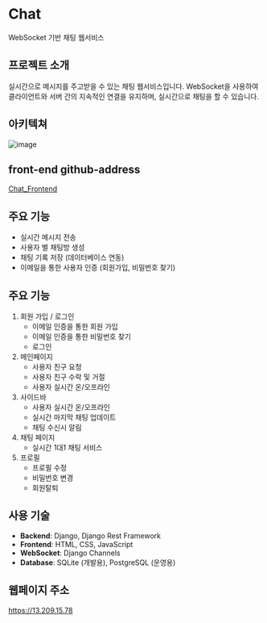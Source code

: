 # Chat
WebSocket 기반 채팅 웹서비스

## 프로젝트 소개
실시간으로 메시지를 주고받을 수 있는 채팅 웹서비스입니다. WebSocket을 사용하여 클라이언트와 서버 간의 지속적인 연결을 유지하며, 실시간으로 채팅을 할 수 있습니다.

## 아키텍쳐
![image](https://github.com/user-attachments/assets/1c5c8974-de56-4dbf-8501-58981a3eaaa4)

## front-end github-address
[Chat_Frontend](https://github.com/jetaime95/Chat_Front)

## 주요 기능
- 실시간 메시지 전송
- 사용자 별 채팅방 생성
- 채팅 기록 저장 (데이터베이스 연동)
- 이메일을 통한 사용자 인증 (회원가입, 비밀번호 찾기)

## 주요 기능
1. 회원 가입 / 로그인
    - 이메일 인증을 통한 회원 가입
    - 이메일 인증을 통한 비밀번호 찾기
    - 로그인
2. 메인페이지
    - 사용자 친구 요청
    - 사용자 친구 수락 및 거절
    - 사용자 실시간 온/오프라인
3. 사이드바
    - 사용자 실시간 온/오프라인
    - 실시간 마지막 채팅 업데이트
    - 채팅 수신시 알림
4. 채팅 페이지
    - 실시간 1대1 채팅 서비스
4. 프로필
    - 프로필 수정
    - 비밀번호 변경
    - 회원탈퇴
    
## 사용 기술
- **Backend**: Django, Django Rest Framework
- **Frontend**: HTML, CSS, JavaScript
- **WebSocket**: Django Channels
- **Database**: SQLite (개발용), PostgreSQL (운영용)

## 웹페이지 주소
https://13.209.15.78
